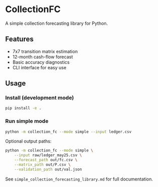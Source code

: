 # CollectionFC

A simple collection forecasting library for Python.

## Features
- 7x7 transition matrix estimation
- 12-month cash-flow forecast
- Basic accuracy diagnostics
- CLI interface for easy use

## Usage

### Install (development mode)
```bash
pip install -e .
```

### Run simple mode
```bash
python -m collection_fc --mode simple --input ledger.csv
```

Optional output paths:
```bash
python -m collection_fc --mode simple \
    --input raw/ledger_may25.csv \
    --forecast_path out/fc.csv \
    --matrix_path out/P.csv \
    --validation_path out/val.json
```

See `simple_collection_forecasting_library.md` for full documentation.

